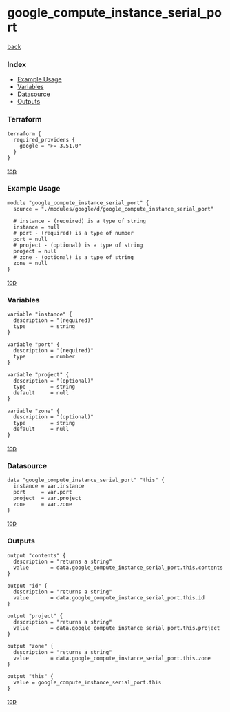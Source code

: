 # google_compute_instance_serial_port

[back](../google.md)

### Index

- [Example Usage](#example-usage)
- [Variables](#variables)
- [Datasource](#datasource)
- [Outputs](#outputs)

### Terraform

```hcl
terraform {
  required_providers {
    google = ">= 3.51.0"
  }
}
```

[top](#index)

### Example Usage

```hcl
module "google_compute_instance_serial_port" {
  source = "./modules/google/d/google_compute_instance_serial_port"

  # instance - (required) is a type of string
  instance = null
  # port - (required) is a type of number
  port = null
  # project - (optional) is a type of string
  project = null
  # zone - (optional) is a type of string
  zone = null
}
```

[top](#index)

### Variables

```hcl
variable "instance" {
  description = "(required)"
  type        = string
}

variable "port" {
  description = "(required)"
  type        = number
}

variable "project" {
  description = "(optional)"
  type        = string
  default     = null
}

variable "zone" {
  description = "(optional)"
  type        = string
  default     = null
}
```

[top](#index)

### Datasource

```hcl
data "google_compute_instance_serial_port" "this" {
  instance = var.instance
  port     = var.port
  project  = var.project
  zone     = var.zone
}
```

[top](#index)

### Outputs

```hcl
output "contents" {
  description = "returns a string"
  value       = data.google_compute_instance_serial_port.this.contents
}

output "id" {
  description = "returns a string"
  value       = data.google_compute_instance_serial_port.this.id
}

output "project" {
  description = "returns a string"
  value       = data.google_compute_instance_serial_port.this.project
}

output "zone" {
  description = "returns a string"
  value       = data.google_compute_instance_serial_port.this.zone
}

output "this" {
  value = google_compute_instance_serial_port.this
}
```

[top](#index)